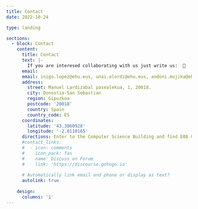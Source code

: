 ```yaml
---
title: Contact
date: 2022-10-24

type: landing

sections:
  - block: Contact
    content:
      title: Contact
      text: |-
        If you are interesed collaborating with us just write us:  📩 
      email: 
      email: inigo.lopez@ehu.eus, unai.elordi@ehu.eus, andoni.mujika@ehu.eus
      address:
        street: Manuel Lardizabal pasealekua, 1, 20018. 
        city: Donostia-San Sebastian
        region: Gipuzkoa
        postcode: '20018'
        country: Spain 
        country_code: ES
      coordinates:
        latitude: '43.3060928'
        longitude: '-2.0110165'
      directions: Enter to the Computer Science Building and find E08 CLASS
      #contact_links:
      #  - icon: comments
      #    icon_pack: fas
      #    name: Discuss on Forum
      #    link: 'https://discourse.gohugo.io'
    
      # Automatically link email and phone or display as text?
      autolink: true
    
    design:
      columns: '1'
---
```

